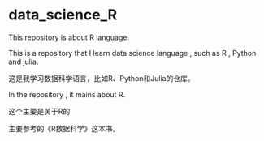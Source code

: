 # data_science_R
This repository is about  R language.

This is a repository that I learn data science language , such as R , Python and julia.

这是我学习数据科学语言，比如R、Python和Julia的仓库。

In the repository , it mains about R.

这个主要是关于R的

主要参考的《R数据科学》这本书。